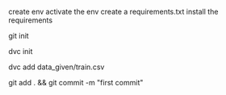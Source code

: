 create env
activate the env
create a requirements.txt
install the requirements

git init

dvc init

dvc add data_given/train.csv

git add . && git commit -m "first commit"